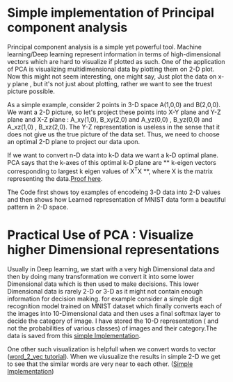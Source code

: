 # Simple implementation of Principal component analysis

Principal component analysis is a simple yet powerful tool. Machine learning/Deep learning represent information in terms of high-dimensional vectors which are hard to visualize if plotted as such. One of the application of PCA is visualizing multidimensional data by plotting them on 2-D plot. Now this might not seem interesting, one might say, Just plot the data on x-y plane , but it's not just about plotting, rather we want to see the truest picture possible.

As a simple example, consider 2 points in 3-D space A(1,0,0) and B(2,0,0). We want a 2-D picture, so let's project these points into X-Y plane and Y-Z plane and X-Z plane : A_xy(1,0), B_xy(2,0) and A_yz(0,0) , B_yz(0,0) and A_xz(1,0) , B_xz(2,0). The Y-Z representation is useless in the sense that it does not give us the true picture of the data set. Thus, we need to choose an optimal 2-D plane to project our data upon.

If we want to convert n-D data into k-D data we want a k-D optimal plane. PCA says that the k-axes of this optimal k-D plane are ** k-eigen vectors corresponding to largest k eigen values of X<sup>T</sup>X **, where X is the matrix representing the data.[Proof here](https://www.deeplearningbook.org/contents/linear_algebra.html).

The Code first shows toy examples of encodeing 3-D data into 2-D values and then shows how Learned representation of MNIST data form a beautiful pattern in 2-D space.

# Practical Use of PCA : Visualize higher Dimensional representations

Usually in Deep learning, we start with a very high Dimensional data and then by doing many transformation we convert it into some lower Dimensional data which is then used to make decisions. This lower Dimensional data is rarely 2-D or 3-D as it might not contain enough information for decision making. for example consider a simple digit recognition model trained on MNIST dataset which finally converts each of the images into 10-Dimensional data and then uses a final softmax layer to decide the category of image. I have stored the 10-D representation ( and not the probabilities of various classes) of images and their category.The data is saved from this [simple Implementation](https://github.com/mabhay3420/Deep-learning-Projects/blob/master/Introduction_2_ANN/CNN_LeNet_Implementation/MNIST_classification_model_in_pytorch.ipynb).

One other such visualization is helpfull when we convert words to vector ([word_2_vec tutorial](http://mccormickml.com/2016/04/19/word2vec-tutorial-the-skip-gram-model/)). When we viusualize the results in simple 2-D we get to see that the similar words are very near to each other. ([Simple Implementation](https://github.com/mabhay3420/Deep-learning-Projects/blob/master/Introduction_2_ANN/Autoencoders_NLP_basics_seq2seq_skipGram/Skip_Gram_word2vec.ipynb))
